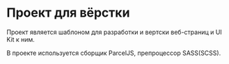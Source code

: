 # Проект для вёрстки
Проект является шаблоном для разработки и вертски веб-страниц и UI Kit к ним.

В проекте используется сборщик ParcelJS, препроцессор SASS(SCSS).